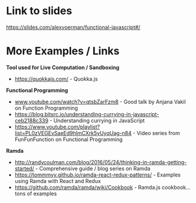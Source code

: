 # Link to slides
https://slides.com/alexvoerman/functional-javascript#/

# More Examples / Links

**Tool used for Live Computation / Sandboxing**
* https://quokkajs.com/ - Quokka.js

**Functional Programming**
* www.youtube.com/watch?v=qtsbZarFzm8 - Good talk by Anjana Vakil on Function Programming
* https://blog.bitsrc.io/understanding-currying-in-javascript-ceb2188c339 - Understanding currying in JavaScript
* https://www.youtube.com/playlist?list=PL0zVEGEvSaeEd9hlmCXrk5yUyqUag-n84 - Video series from FunFunFunction on Functional Programming

**Ramda**
* http://randycoulman.com/blog/2016/05/24/thinking-in-ramda-getting-started/ - Comprehensive guide / blog series on Ramda
* https://tommmyy.github.io/ramda-react-redux-patterns/ - Examples using Ramda with React and Redux
* https://github.com/ramda/ramda/wiki/Cookbook - Ramda.js cookbook... tons of examples
